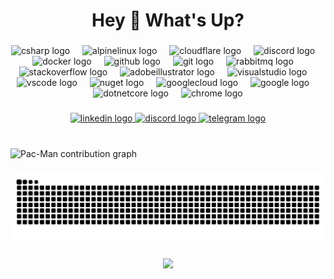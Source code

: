 <h1 align="center">Hey 👋 What's Up?</h1>

###

<div align="center">
  <img src="https://cdn.jsdelivr.net/gh/devicons/devicon/icons/csharp/csharp-original.svg" height="60" alt="csharp logo" />
  <img width="12" />
  <img src="https://cdn.simpleicons.org/alpinelinux/0D597F" height="60" alt="alpinelinux logo" />
  <img width="12" />
  <img src="https://cdn.simpleicons.org/cloudflare/F38020" height="60" alt="cloudflare logo" />
  <img width="12" />
  <img src="https://cdn.simpleicons.org/discord/5865F2" height="60" alt="discord logo" />
  <img width="12" />
  <img src="https://cdn.simpleicons.org/docker/2496ED" height="60" alt="docker logo" />
  <img width="12" />
  <img src="https://img.shields.io/badge/GitHub-181717?logo=github&logoColor=white&style=for-the-badge" height="60" alt="github logo" />
  <img width="12" />
  <img src="https://cdn.simpleicons.org/git/F05032" height="60" alt="git logo" />
  <img width="12" />
  <img src="https://cdn.simpleicons.org/rabbitmq/FF6600" height="60" alt="rabbitmq logo" />
  <img width="12" />
  <img src="https://cdn.simpleicons.org/stackoverflow/F58025" height="60" alt="stackoverflow logo" />
  <img width="12" />
  <img src="https://skillicons.dev/icons?i=ai" height="60" alt="adobeillustrator logo" />
  <img width="12" />
  <img src="https://cdn.jsdelivr.net/gh/devicons/devicon/icons/visualstudio/visualstudio-plain.svg" height="60" alt="visualstudio logo" />
  <img width="12" />
  <img src="https://cdn.jsdelivr.net/gh/devicons/devicon/icons/vscode/vscode-original.svg" height="60" alt="vscode logo" />
  <img width="12" />
  <img src="https://cdn.jsdelivr.net/gh/devicons/devicon/icons/nuget/nuget-original.svg" height="60" alt="nuget logo" />
  <img width="12" />
  <img src="https://cdn.jsdelivr.net/gh/devicons/devicon/icons/googlecloud/googlecloud-original.svg" height="60" alt="googlecloud logo" />
  <img width="12" />
  <img src="https://cdn.jsdelivr.net/gh/devicons/devicon/icons/google/google-original.svg" height="60" alt="google logo" />
  <img width="12" />
  <img src="https://cdn.jsdelivr.net/gh/devicons/devicon/icons/dotnetcore/dotnetcore-original.svg" height="60" alt="dotnetcore logo" />
  <img width="12" />
  <img src="https://cdn.jsdelivr.net/gh/devicons/devicon/icons/chrome/chrome-original.svg" height="60" alt="chrome logo" />
</div>

###

<div align="center">
  <a href="https://www.linkedin.com/in/psyvemil/" target="_blank">
    <img src="https://img.shields.io/static/v1?message=LinkedIn&logo=linkedin&color=0077B5&logoColor=white&style=for-the-badge" height="25" alt="linkedin logo" />
  </a>
  <a href="https://discord.com/users/psyv.emil" target="_blank">
    <img src="https://img.shields.io/static/v1?message=Discord&logo=discord&color=7289DA&logoColor=white&style=for-the-badge" height="25" alt="discord logo" />
  </a>
  <a href="https://t.me/psyv0" target="_blank">
    <img src="https://img.shields.io/static/v1?message=Telegram&logo=telegram&color=2CA5E0&logoColor=white&style=for-the-badge" height="25" alt="telegram logo" />
  </a>
</div>

###


<br clear="both">

<!-- Pac-Man Contribution Graph -->
<picture>
  <source media="(prefers-color-scheme: dark)"
          srcset="https://raw.githubusercontent.com/psyv27/my/output/pacman-contribution-graph-dark.svg">
  <source media="(prefers-color-scheme: light)"
          srcset="https://raw.githubusercontent.com/psyv27/my/output/pacman-contribution-graph.svg">
  <img alt="Pac-Man contribution graph"
       src="https://raw.githubusercontent.com/psyv27/my/output/pacman-contribution-graph.svg">
</picture>

###

<!-- Snake Animation -->
<div align="center">
  <img src="https://raw.githubusercontent.com/psyv27/my/output/snake.svg"
       alt="Snake animation" />
</div>

###

<div align="center">
  <img src="https://visitor-badge.laobi.icu/badge?page_id=psyv27.my" />
</div>

###


